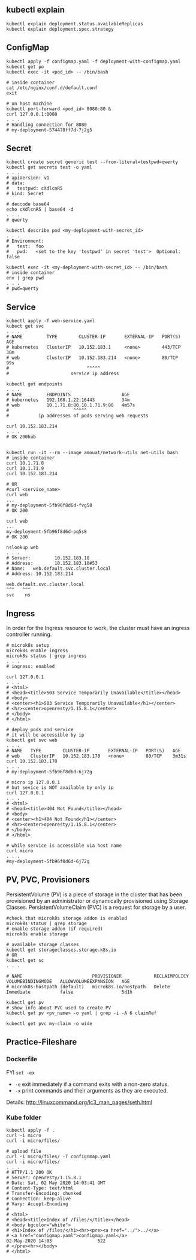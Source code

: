 ## kubectl explain

```
kubectl explain deployment.status.availableReplicas
kubectl explain deployment.spec.strategy
```

## ConfigMap

```
kubectl apply -f configmap.yaml -f deployment-with-configmap.yaml
kubecet get po
kubectl exec -it <pod_id> -- /bin/bash

# inside container
cat /etc/nginx/conf.d/default.conf
exit

# on host machine 
kubectl port-forward <pod_id> 8080:80 &
curl 127.0.0.1:8080
. . .
# Handling connection for 8080
# my-deployment-574478ff7d-7j2g5
```

## Secret
```
kubectl create secret generic test --from-literal=testpwd=qwerty
kubectl get secrets test -o yaml
. . .
# apiVersion: v1
# data:
#   testpwd: cXdlcnR5
# kind: Secret

# deccode base64
echo cXdlcnR5 | base64 -d
. . .
# qwerty

kubectl describe pod <my-deployment-with-secret_id>
. . .
# Environment:
#   test:  foo
#   pwd:   <set to the key 'testpwd' in secret 'test'>  Optional: false

kubectl exec -it <my-deployment-with-secret_id> -- /bin/bash
# inside container
env | grep pwd
. . .
# pwd=qwerty
```

## Service

```
kubectl apply -f web-service.yaml
kubect get svc
. . .
# NAME         TYPE        CLUSTER-IP       EXTERNAL-IP   PORT(S)   AGE
# kubernetes   ClusterIP   10.152.183.1     <none>        443/TCP   30m
# web          ClusterIP   10.152.183.214   <none>        80/TCP    99s
#                             ^^^^^
#                       service ip address

kubectl get endpoints
. . .
# NAME         ENDPOINTS                   AGE
# kubernetes   192.168.1.22:16443          34m
# web          10.1.71.8:80,10.1.71.9:80   4m57s
#                        ^^^^^
#           ip addresses of pods serving web requests

curl 10.152.183.214
. . .
# OK 200kub


kubectl run -it --rm --image amouat/network-utils net-utils bash
# inside container 
curl 10.1.71.8 
curl 10.1.71.9
curl 10.152.183.214

# OR
#curl <service_name>
curl web
...
# my-deployment-5fb96f8d6d-fvg58
# OK 200

curl web
...
my-deployment-5fb96f8d6d-pq5s8
# OK 200

nslookup web
. . .
# Server:         10.152.183.10
# Address:        10.152.183.10#53
# Name:   web.default.svc.cluster.local
# Address: 10.152.183.214

```
    web.default.svc.cluster.local
    ^^^   ^^^
    svc    ns

## Ingress
In order for the Ingress resource to work, the cluster must have an ingress controller running.
```
# microk8s setup
microk8s enable ingress
microk8s status | grep ingress
. . .
# ingress: enabled

curl 127.0.0.1
. . .
# <html>
# <head><title>503 Service Temporarily Unavailable</title></head>
# <body>
# <center><h1>503 Service Temporarily Unavailable</h1></center>
# <hr><center>openresty/1.15.8.1</center>
# </body>
# </html>

# deploy pods and service
# it will be accessible by ip
kubectl get svc web
. . .
# NAME   TYPE        CLUSTER-IP       EXTERNAL-IP   PORT(S)   AGE
# web    ClusterIP   10.152.183.170   <none>        80/TCP    3m31s
curl 10.152.183.170
. . .
# my-deployment-5fb96f8d6d-6j72g

# micro ip 127.0.0.1
# but sevice is NOT available by only ip
curl 127.0.0.1
. . .
# <html>
# <head><title>404 Not Found</title></head>
# <body>
# <center><h1>404 Not Found</h1></center>
# <hr><center>openresty/1.15.8.1</center>
# </body>
# </html>

# while service is accessible via host name
curl micro
. . .
#my-deployment-5fb96f8d6d-6j72g
```

## PV, PVC, Provisioners
PersistentVolume (PV) is a piece of storage in the cluster that has been provisioned by an administrator or dynamically provisioned using Storage Classes.
PersistentVolumeClaim (PVC) is a request for storage by a user.
```
#check that microk8s storage addon is enabled
microk8s status | grep storage
# enable storage addon (if required)
microk8s enable storage

# available storage classes
kubectl get storageclasses.storage.k8s.io
# OR
kubectl get sc
. . .

# NAME                          PROVISIONER            RECLAIMPOLICY   VOLUMEBINDINGMODE   ALLOWVOLUMEEXPANSION   AGE
# microk8s-hostpath (default)   microk8s.io/hostpath   Delete          Immediate           false                  5d1h

kubectl get pv
# show info about PVC used to create PV 
kubectl get pv <pv_name> -o yaml | grep -i -A 6 claimRef

kubectl get pvc my-claim -o wide
```

## Practice-Fileshare

### Dockerfile
FYI `set -ex`
- `-e` exit immediately if a command exits with a non-zero status.
- `-x`  print commands and their arguments as they are executed.

Details: http://linuxcommand.org/lc3_man_pages/seth.html

### Kube folder
```
kubectl apply -f .
curl -i micro
curl -i micro/files/

# upload file
curl -i micro/files/ -T confignmap.yaml
curl -i micro/files/
. . .
# HTTP/1.1 200 OK
# Server: openresty/1.15.8.1
# Date: Sat, 02 May 2020 14:03:41 GMT
# Content-Type: text/html
# Transfer-Encoding: chunked
# Connection: keep-alive
# Vary: Accept-Encoding
# 
# <html>
# <head><title>Index of /files/</title></head>
# <body bgcolor="white">
# <h1>Index of /files/</h1><hr><pre><a href="../">../</a>
# <a href="configmap.yaml">configmap.yaml</a>                                     02-May-2020 14:03                 522
# </pre><hr></body>
# </html>

```